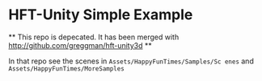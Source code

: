 HFT-Unity Simple Example
========================

** This repo is depecated. It has been merged with http://github.com/greggman/hft-unity3d **

In that repo see the scenes in `Assets/HappyFunTimes/Samples/Sc enes` and
 `Assets/HappyFunTimes/MoreSamples`


